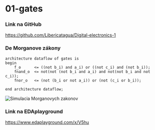 # 01-gates
### Link na GitHub
https://github.com/Libericatagua/Digital-electronics-1
### De Morganove zákony

```vhld
architecture dataflow of gates is
begin
    f_o      <= ((not b_i) and a_i) or ((not c_i) and (not b_i));
    fnand_o  <= not(not (not b_i and a_i) and not(not b_i and not c_i));
    fnor_o   <= (not (b_i or not a_i)) or (not (c_i or b_i));

end architecture dataflow;
```

![Simulacia Morganovych zakonov](Images/Morgan_zakony)

### Link na EDAplayground
https://www.edaplayground.com/x/V5hu
